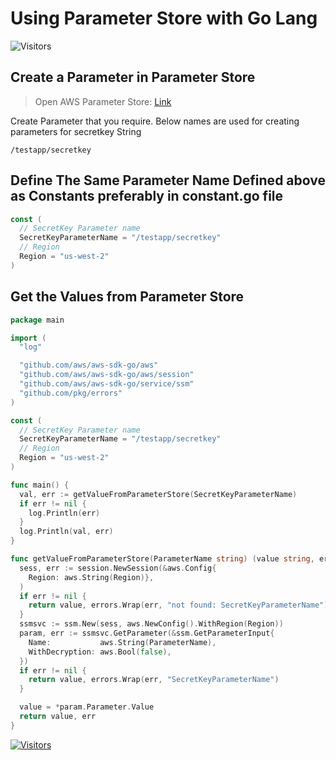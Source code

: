 # Using Parameter Store with Go Lang

![Visitors](https://api.visitorbadge.io/api/visitors?path=aasisodiya.go.golang-aws-operations.aws-parameter-store&labelColor=%23ffa500&countColor=%23263759&labelStyle=upper)

## Create a Parameter in Parameter Store

> Open AWS Parameter Store: [Link](https://us-west-2.console.aws.amazon.com/systems-manager/parameters?region=us-west-2)

Create Parameter that you require. Below names are used for creating parameters for secretkey String

```text
/testapp/secretkey
```

## Define The Same Parameter Name Defined above as Constants preferably in constant.go file

```go
const (
  // SecretKey Parameter name
  SecretKeyParameterName = "/testapp/secretkey"
  // Region
  Region = "us-west-2"
)
```

## Get the Values from Parameter Store

```go
package main

import (
  "log"

  "github.com/aws/aws-sdk-go/aws"
  "github.com/aws/aws-sdk-go/aws/session"
  "github.com/aws/aws-sdk-go/service/ssm"
  "github.com/pkg/errors"
)

const (
  // SecretKey Parameter name
  SecretKeyParameterName = "/testapp/secretkey"
  // Region
  Region = "us-west-2"
)

func main() {
  val, err := getValueFromParameterStore(SecretKeyParameterName)
  if err != nil {
    log.Println(err)
  }
  log.Println(val, err)
}

func getValueFromParameterStore(ParameterName string) (value string, err error) {
  sess, err := session.NewSession(&aws.Config{
    Region: aws.String(Region)},
  )
  if err != nil {
    return value, errors.Wrap(err, "not found: SecretKeyParameterName")
  }
  ssmsvc := ssm.New(sess, aws.NewConfig().WithRegion(Region))
  param, err := ssmsvc.GetParameter(&ssm.GetParameterInput{
    Name:           aws.String(ParameterName),
    WithDecryption: aws.Bool(false),
  })
  if err != nil {
    return value, errors.Wrap(err, "SecretKeyParameterName")
  }

  value = *param.Parameter.Value
  return value, err
}
```

[![Visitors](https://api.visitorbadge.io/api/visitors?path=aasisodiya.go&label=aasisodiya/go&labelColor=%23ffa500&countColor=%23263759&labelStyle=upper)](https://visitorbadge.io/status?path=aasisodiya.go)
